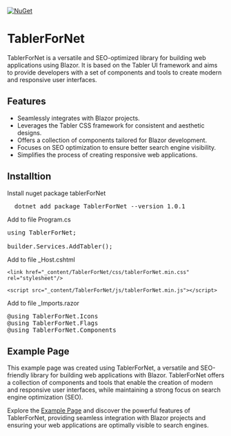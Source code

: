 <a href="https://www.nuget.org/packages/TablerForNet/" target="_blank" rel="noopener noreferrer">
    <img alt="NuGet" src="https://img.shields.io/nuget/v/TablerForNet.svg">
</a>

# TablerForNet

TablerForNet is a versatile and SEO-optimized library for building web applications using Blazor. It is based on the Tabler UI framework and aims to provide developers with a set of components and tools to create modern and responsive user interfaces.

## Features

- Seamlessly integrates with Blazor projects.
- Leverages the Tabler CSS framework for consistent and aesthetic designs.
- Offers a collection of components tailored for Blazor development.
- Focuses on SEO optimization to ensure better search engine visibility.
- Simplifies the process of creating responsive web applications.

## Installtion

Install nuget package tablerForNet
<pre>
  dotnet add package TablerForNet --version 1.0.1
</pre>

Add to file Program.cs
<pre>
using TablerForNet;

builder.Services.AddTabler();  
</pre>


Add to file _Host.cshtml

`<link href="_content/TablerForNet/css/tablerForNet.min.css" rel="stylesheet"/>`

`<script src="_content/TablerForNet/js/tablerForNet.min.js"></script>`


Add to file _Imports.razor
<pre>
@using TablerForNet.Icons
@using TablerForNet.Flags
@using TablerForNet.Components
</pre>
  
## Example Page

This example page was created using TablerForNet, a versatile and SEO-friendly library for building web applications with Blazor. TablerForNet offers a collection of components and tools that enable the creation of modern and responsive user interfaces, while maintaining a strong focus on search engine optimization (SEO).

Explore the [Example Page](https://ghostlyInc.com) and discover the powerful features of TablerForNet, providing seamless integration with Blazor projects and ensuring your web applications are optimally visible to search engines.


